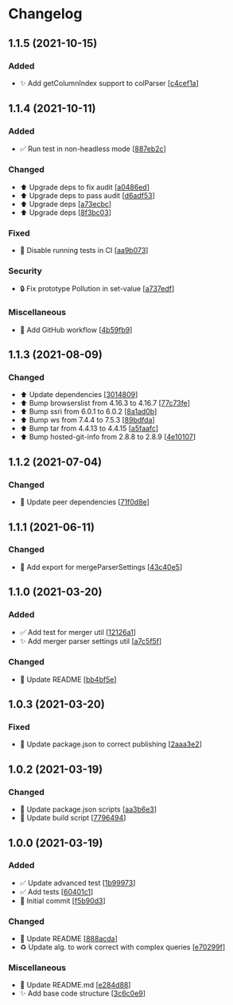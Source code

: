 # Changelog

<a name="1.1.5"></a>
## 1.1.5 (2021-10-15)

### Added

- ✨ Add getColumnIndex support to colParser [[c4cef1a](https://github.com/Tomas2D/puppeteer-table-parser/commit/c4cef1a98660983fcec2589365b5a29090b4ae70)]


<a name="1.1.4"></a>
## 1.1.4 (2021-10-11)

### Added

- ✅ Run test in non-headless mode [[887eb2c](https://github.com/Tomas2D/puppeteer-table-parser/commit/887eb2c7b399a1f87f9dfd70c0d44a10da21c841)]

### Changed

- ⬆️ Upgrade deps to fix audit [[a0486ed](https://github.com/Tomas2D/puppeteer-table-parser/commit/a0486edfb3f06d6bd4436183a6cd01c7e688cc63)]
- ⬆️ Upgrade deps to pass audit [[d6adf53](https://github.com/Tomas2D/puppeteer-table-parser/commit/d6adf53fd22c308692e682b55256e6a7ca4c920e)]
- ⬆️ Upgrade deps [[a73ecbc](https://github.com/Tomas2D/puppeteer-table-parser/commit/a73ecbc43dc430e152a51b083fdf890b650de5f2)]
- ⬆️ Upgrade deps [[8f3bc03](https://github.com/Tomas2D/puppeteer-table-parser/commit/8f3bc032cca092149fed962f1b572271070fdfaf)]

### Fixed

- 💚 Disable running tests in CI [[aa9b073](https://github.com/Tomas2D/puppeteer-table-parser/commit/aa9b073f0d106b5fefe6b2268fbc851857f25793)]

### Security

- 🔒 Fix prototype Pollution in set-value [[a737edf](https://github.com/Tomas2D/puppeteer-table-parser/commit/a737edf63effc21b0f9778f4a1f7d7c5dc780ca1)]

### Miscellaneous

-  👷 Add GitHub workflow [[4b59fb9](https://github.com/Tomas2D/puppeteer-table-parser/commit/4b59fb9ce3a71c4bf85ec997da76a980f13855ac)]


<a name="1.1.3"></a>
## 1.1.3 (2021-08-09)

### Changed

- ⬆️ Update dependencies [[3014809](https://github.com/Tomas2D/puppeteer-table-parser/commit/3014809fce5279d5676b067526ffe74b89c04eb7)]
- ⬆️ Bump browserslist from 4.16.3 to 4.16.7 [[77c73fe](https://github.com/Tomas2D/puppeteer-table-parser/commit/77c73fe1d84f08cba6089e567da692e992dadf62)]
- ⬆️ Bump ssri from 6.0.1 to 6.0.2 [[8a1ad0b](https://github.com/Tomas2D/puppeteer-table-parser/commit/8a1ad0be1a019275011a130e485904e3b79ac414)]
- ⬆️ Bump ws from 7.4.4 to 7.5.3 [[89bdfda](https://github.com/Tomas2D/puppeteer-table-parser/commit/89bdfda75bce633c467e8d390a6be61c948e8d52)]
- ⬆️ Bump tar from 4.4.13 to 4.4.15 [[a5faafc](https://github.com/Tomas2D/puppeteer-table-parser/commit/a5faafc8aa860b45dc2fb6b58388a8fffbb39fc0)]
- ⬆️ Bump hosted-git-info from 2.8.8 to 2.8.9 [[4e10107](https://github.com/Tomas2D/puppeteer-table-parser/commit/4e10107cac67b834d612cad7255f29a14a6f6456)]


<a name="1.1.2"></a>
## 1.1.2 (2021-07-04)

### Changed

- 🔧 Update peer dependencies [[71f0d8e](https://github.com/Tomas2D/puppeteer-table-parser/commit/71f0d8edb89db3014fe7eb5df633c3957f9163e3)]


<a name="1.1.1"></a>
## 1.1.1 (2021-06-11)

### Changed

- 🎨 Add export for mergeParserSettings [[43c40e5](https://github.com/Tomas2D/puppeteer-table-parser/commit/43c40e546b08ca85288107785bd01393fed926b7)]


<a name="1.1.0"></a>
## 1.1.0 (2021-03-20)

### Added

- ✅ Add test for merger util [[12126a1](https://github.com/Tomas2D/puppeteer-table-parser/commit/12126a1f35dd695802a2877f3b03987eee68c655)]
- ✨ Add merger parser settings util [[a7c5f5f](https://github.com/Tomas2D/puppeteer-table-parser/commit/a7c5f5f60c1b2c5d67ec1fbb66b4a126e6704daa)]

### Changed

- 💬 Update README [[bb4bf5e](https://github.com/Tomas2D/puppeteer-table-parser/commit/bb4bf5e9af647131b33b17f530b24c3b9e9d621d)]


<a name="1.0.3"></a>
## 1.0.3 (2021-03-20)

### Fixed

- 💚 Update package.json to correct publishing [[2aaa3e2](https://github.com/Tomas2D/puppeteer-table-parser/commit/2aaa3e2f5564f902d9a989bb2a3bd49ea2660cf2)]


<a name="1.0.2"></a>
## 1.0.2 (2021-03-19)

### Changed

- 🔧 Update package.json scripts [[aa3b6e3](https://github.com/Tomas2D/puppeteer-table-parser/commit/aa3b6e3fd5a80613154d9ad32081f8b1f65fc040)]
- 🔧 Update build script [[7796494](https://github.com/Tomas2D/puppeteer-table-parser/commit/77964940840ddea7683b9ffabb0686c56010116b)]


<a name="1.0.0"></a>
## 1.0.0 (2021-03-19)

### Added

- ✅ Update advanced test [[1b99973](https://github.com/Tomas2D/puppeteer-table-parser/commit/1b999736cd29fac491fab3c482995badc99de5f2)]
- ✅ Add tests [[60401c1](https://github.com/Tomas2D/puppeteer-table-parser/commit/60401c147dd061297f623af8a2fc3d0993eb2088)]
- 🎉 Initial commit [[f5b90d3](https://github.com/Tomas2D/puppeteer-table-parser/commit/f5b90d366383e061ad9d149837574ed06a5109ba)]

### Changed

- 💬 Update README [[888acda](https://github.com/Tomas2D/puppeteer-table-parser/commit/888acda89685274df81acbc12f5606f767f60c24)]
- ♻️ Update alg. to work correct with complex queries [[e70299f](https://github.com/Tomas2D/puppeteer-table-parser/commit/e70299fbbd0623e5f3706e869459df83fd2773e3)]

### Miscellaneous

- 📝 Update README.md [[e284d88](https://github.com/Tomas2D/puppeteer-table-parser/commit/e284d88175e3ccf2d585061f8cd19a54a80dc9a8)]
- ✨ Add base code structure [[3c6c0e9](https://github.com/Tomas2D/puppeteer-table-parser/commit/3c6c0e94189b9a40da6c7f1e9029d0905dd3a2dc)]


